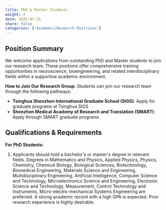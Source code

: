 ```yaml
---
title: PhD & Master Students
weight: 4
date: 2025-07-25
share: false
categories: ["Academic/Research Positions"]
---
```

<!--more-->

## Position Summary
We welcome applications from outstanding PhD and Master students to join our research team. These positions offer comprehensive training opportunities in neuroscience, bioengineering, and related interdisciplinary fields within a supportive academic environment.

**How to Join Our Research Group:**
Students can join our research team through the following pathways:
- **Tsinghua Shenzhen International Graduate School (SIGS)**: Apply for graduate programs at Tsinghua SIGS
- **Shenzhen Medical Academy of Research and Translation (SMART)**: Apply through SMART graduate programs

## Qualifications & Requirements
**For PhD Students:**
1. Applicants should hold a bachelor's or master's degree in relevant fields. Degrees in Mathematics and Physics, Applied Physics, Physics, Chemistry, Chemical Biology, Biological Sciences, Biotechnology, Biomedical Engineering, Materials Science and Engineering, Multidisciplinary Engineering, Artificial Intelligence, Computer Science and Technology, Microelectronics Science and Engineering, Electronic Science and Technology, Measurement, Control Technology and Instruments, Micro-electro-mechanical Systems Engineering are preferred. A strong academic record with a high GPA is expected. Prior research experience is highly desirable. 
